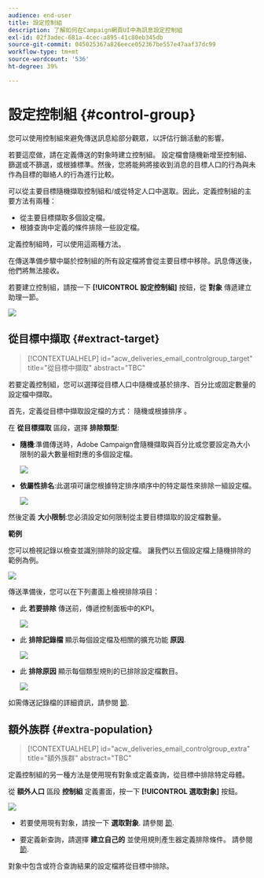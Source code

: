 ```yaml
---
audience: end-user
title: 設定控制組
description: 了解如何在Campaign網頁UI中為訊息設定控制組
exl-id: 02f3adec-681a-4cec-a895-41c80eb345db
source-git-commit: 045025367a826eece052367be557e47aaf37dc99
workflow-type: tm+mt
source-wordcount: '536'
ht-degree: 39%

---
```


# 設定控制組 {#control-group}

您可以使用控制組來避免傳送訊息給部分觀眾，以評估行銷活動的影響。

若要這麼做，請在定義傳送的對象時建立控制組。 設定檔會隨機新增至控制組、篩選或不篩選，或根據標準。然後，您將能夠將接收到消息的目標人口的行為與未作為目標的聯絡人的行為進行比較。

可以從主要目標隨機擷取控制組和/或從特定人口中選取。因此，定義控制組的主要方法有兩種：

* 從主要目標擷取多個設定檔。
* 根據查詢中定義的條件排除一些設定檔。

定義控制組時，可以使用這兩種方法。

在傳送準備步驟中屬於控制組的所有設定檔將會從主要目標中移除。訊息傳送後，他們將無法接收。

若要建立控制組，請按一下 **[!UICONTROL 設定控制組]** 按鈕，從 **對象** 傳遞建立助理一節。

![](assets/control-group1.png)

## 從目標中擷取 {#extract-target}

>[!CONTEXTUALHELP]
>id="acw_deliveries_email_controlgroup_target"
>title="從目標中擷取"
>abstract="TBC"

若要定義控制組，您可以選擇從目標人口中隨機或基於排序、百分比或固定數量的設定檔中擷取。

首先，定義從目標中擷取設定檔的方式： 隨機或根據排序 。

在 **從目標擷取** 區段，選擇 **排除類型**:

* **隨機**:準備傳送時，Adobe Campaign會隨機擷取與百分比或您要設定為大小限制的最大數量相對應的多個設定檔。

   ![](assets/control-group.png)

* **依屬性排名**:此選項可讓您根據特定排序順序中的特定屬性來排除一組設定檔。

   ![](assets/control-group2.png)

然後定義 **大小限制**:您必須設定如何限制從主要目標擷取的設定檔數量。

**範例**

您可以檢視記錄以檢查並識別排除的設定檔。 讓我們以五個設定檔上隨機排除的範例為例。

![](assets/control-group4.png)

傳送準備後，您可以在下列畫面上檢視排除項目：

* 此 **若要排除** 傳送前，傳遞控制面板中的KPI。

   ![](assets/control-group5.png)

* 此 **排除記錄檔** 顯示每個設定檔及相關的擴充功能 **原因**.

   ![](assets/control-group6.png)

* 此 **排除原因** 顯示每個類型規則的已排除設定檔數目。

   ![](assets/control-group7.png)

如需傳送記錄檔的詳細資訊，請參閱 [節](../monitor/delivery-logs.md).

## 額外族群 {#extra-population}

>[!CONTEXTUALHELP]
>id="acw_deliveries_email_controlgroup_extra"
>title="額外族群"
>abstract="TBC"

定義控制組的另一種方法是使用現有對象或定義查詢，從目標中排除特定母體。

從 **額外人口** 區段 **控制組** 定義畫面，按一下 **[!UICONTROL 選取對象]** 按鈕。

![](assets/control-group3.png)

* 若要使用現有對象，請按一下 **選取對象**. 請參閱 [節](add-audience.md).

* 要定義新查詢，請選擇 **建立自己的** 並使用規則產生器定義排除條件。 請參閱 [節](segment-builder.md).

對象中包含或符合查詢結果的設定檔將從目標中排除。